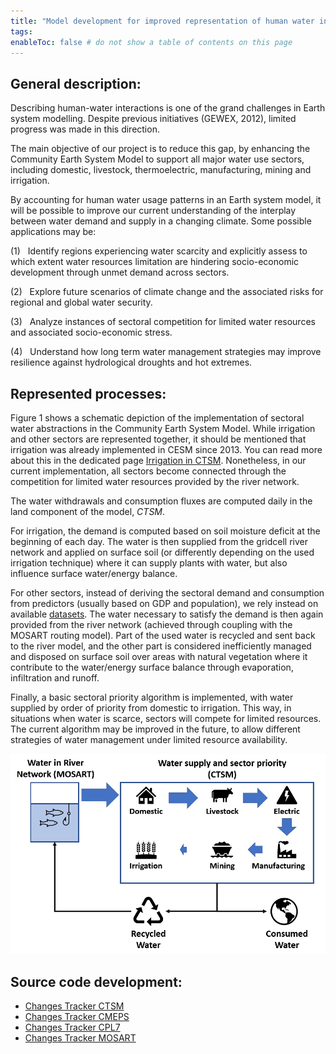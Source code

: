 ```yaml
---
title: "Model development for improved representation of human water interface in CESM"
tags:
enableToc: false # do not show a table of contents on this page
---
```


## General description:
Describing human-water interactions is one of the grand challenges in Earth system modelling. Despite previous initiatives (GEWEX, 2012), limited progress was made in this direction.

The main objective of our project is to reduce this gap, by enhancing the Community Earth System Model to support all major water use sectors, including domestic, livestock, thermoelectric, manufacturing, mining and irrigation.

By accounting for human water usage patterns in an Earth system model, it will be possible to improve our current understanding of the interplay between water demand and supply in a changing climate. Some possible applications may be:

(1)   Identify regions experiencing water scarcity and explicitly assess to which extent water resources limitation are hindering socio-economic development through unmet demand across sectors.

(2)   Explore future scenarios of climate change and the associated risks for regional and global water security.

(3)   Analyze instances of sectoral competition for limited water resources and associated socio-economic stress.

(4)   Understand how long term water management strategies may improve resilience against hydrological droughts and hot extremes.

## Represented processes:
Figure 1 shows a schematic depiction of the implementation of sectoral water abstractions in the Community Earth System Model. While irrigation and other sectors are represented together, it should be mentioned that irrigation was already implemented in CESM since 2013. You can read more about this in the dedicated page [Irrigation in CTSM](./Irrigation/irrig2013). Nonetheless, in our current implementation, all sectors become connected through the competition for limited water resources provided by the river network.

The water withdrawals and consumption fluxes are computed daily in the land component of the model, *CTSM*. 

For irrigation, the demand is computed based on soil moisture deficit at the beginning of each day. The water is then supplied from the gridcell river network and applied on surface soil (or differently depending on the used irrigation technique) where it can supply plants with water, but also influence surface water/energy balance. 

For other sectors, instead of deriving the sectoral demand and consumption from predictors (usually based on GDP and population), we rely instead on available [datasets](./Input_Data.md). The water necessary to satisfy the demand is then again provided from the river network (achieved through coupling with the MOSART routing model). Part of the used water is recycled and sent back to the river model, and the other part is considered inefficiently managed and disposed on surface soil over areas with natural vegetation where it contribute to the water/energy surface balance through evaporation, infiltration and runoff.

Finally, a basic sectoral priority algorithm is implemented, with water supplied by order of priority from domestic to irrigation. This way, in situations when water is scarce, sectors will compete for limited resources. The current algorithm may be improved in the future, to allow different strategies of water management under limited resource availability.

![model_features](Figures/model_features.PNG)


## Source code development:
- [Changes Tracker CTSM](./CTSM/Changes_Tracker_CTSM.md)
- [Changes Tracker CMEPS](./CMEPS/Changes_Tracker_CMEPS.md)
- [Changes Tracker CPL7](./CPL7/Changes_Tracker_CPL7.md)
- [Changes Tracker MOSART](./MOSART/Changes_Tracker_MOSART.md)



